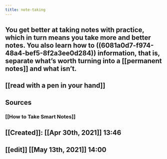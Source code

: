 ```yaml
---
title: note-taking
---
```


## You get better at taking notes with practice, which in turn means you take more and better notes. You also learn how to ((6081a0d7-f974-48a4-bef5-8f2a3ee0d284)) information, that is, separate what’s worth turning into a [[permanent notes]] and what isn’t.
## [[read with a pen in your hand]]
## Sources
### [[How to Take Smart Notes]]
## [[Created]]: [[Apr 30th, 2021]] 13:46
## [[edit]] [[May 13th, 2021]] 14:00

